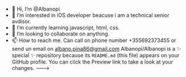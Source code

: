 - 👋 Hi, I’m @Albanopi
- 👀 I’m interested in iOS developer beacuse i am a technical senior avdisor.
- 🌱 I’m currently learning javascript, html, css.
- 💞️ I’m looking to collaborate on anything.
- 📫 How to reach me. Can call on phone number +355692373455 or send un email on albano.pina86@gmail.com
Albanopi/Albanopi is a ✨ special ✨ repository because its `README.md` (this file) appears on your GitHub profile.
You can click the Preview link to take a look at your changes.
--->
